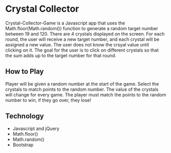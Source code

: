 # Crystal Collector 

Crystal-Collector-Game is a Javascript app that uses the Math.floor(Math.random()) function to generate a random target number between 19 and 120. There are 4 crystals displayed on the screen. For each round, the user will receive a new target number, and each crystal will be assigned a new value. The user does not know the crsyal value until clicking on it. The goal for the user is to click on different crystals so that the sum adds up to the target number for that round.

## How to Play

Player will be given a random number at the start of the game. Select the crystals to match points to the random number. The value of the crystals will change for every game. The player must match the points to the random number to win, if they go over, they lose!

## Technology

* Javascript and jQuery
* Math.floor()
* Math.random()
* Bootstrap

